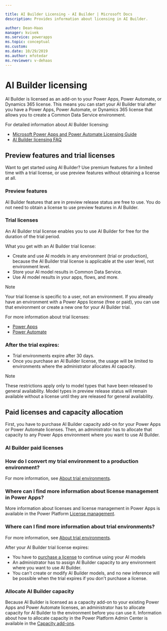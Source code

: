 ```yaml
---

title: AI Builder Licensing - AI Builder | Microsoft Docs
description: Provides information about licensing in AI Builder.

author: Dean-Haas
manager: kvivek
ms.service: powerapps
ms.topic: conceptual
ms.custom: 
ms.date: 10/29/2019
ms.author: mfotedar
ms.reviewer: v-dehaas
---
```


# AI Builder licensing


AI Builder is licensed as an add-on to your Power Apps, Power Automate, or Dynamics 365 license. This means you can start your AI Builder trial after you have a Power Apps, Power Automate, or Dynamics 365 license that allows you to create a Common Data Service environment.  

For detailed information about AI Builder licensing:

- [Microsoft Power Apps and Power Automate Licensing Guide](https://go.microsoft.com/fwlink/?LinkId=2085130&clcid=0x409)
- [AI Builder licensing FAQ](/power-platform/admin/powerapps-flow-licensing-faq#ai-builder)

## Preview features and trial licenses

Want to get started using AI Builder? Use premium features for a limited time with a trial license, or use preview features without obtaining a license at all.

### Preview features

AI Builder features that are in preview release status are free to use. You do not need to obtain a license to use preview features in AI Builder.

### Trial licenses

An AI Builder trial license enables you to use  AI Builder for free for the duration of the trial period.

What you get with an AI Builder trial license:

- Create and use AI models in any environment (trial or production), because the AI Builder trial license is applicable at the user level, not environment level.
- Store  your AI model results in Common Data Service.
- Use AI model results in your apps, flows, and more.

> [!NOTE]
> Your trial license is specific to a user, not an environment. If you already have an environment with a Power Apps license (free or paid), you can use that environment or create a new one for your AI Builder trial.

For more information about trial licenses:

- [Power Apps](https://signup.microsoft.com/Start?sku=powerapps)
- [Power Automate](https://preview.flow.microsoft.com/)

### After the trial expires:

- Trial environments expire after 30 days.
- Once you purchase an AI Builder license, the usage will be limited to environments where the administrator allocates AI capacity.

> [!NOTE]  
> These restrictions apply only to model types that have been released to  general availability. Model types in preview release status will remain available without a license until they are released for general availability.  

## Paid licenses and capacity allocation

First, you have to purchase AI Builder capacity add-on for your Power Apps or Power Automate licenses. Then, an administrator has to allocate that capacity to any Power Apps environment where you want to use AI Builder.

### AI Builder paid licenses

### How do I convert my trial environment to a production environment?

For more information, see [About trial environments](/power-platform/admin/trial-environments).

### Where can I find more information about license management in Power Apps?

More information about licenses and license management in Power Apps is available in the Power Platform [License management](/power-platform/admin/wp-license-management).

### Where can I find more information about trial environments?

For more information, see [About trial environments](/power-platform/admin/trial-environments).

After your AI Builder trial license expires:

- You have to [purchase a license](/power-platform/admin/signup-for-powerapps-admin) to continue using your AI models
- An administrator has to assign AI Builder capacity to any environment where you want to use AI Builder.
- You can't create or modify AI Builder models, and no new inference will be possible when the trial expires if you don't purchase a license.


### Allocate AI Builder capacity

Because AI Builder is licensed as a capacity add-on to your existing Power Apps and Power Automate licenses, an administrator has to allocate capacity for AI Builder to the environment before you can use it. Information about how to allocate capacity in the Power Platform Admin Center is available in the [Capacity add-ons](/power-platform/admin/capacity-add-on).
